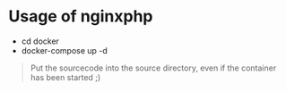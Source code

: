 # Usage of nginxphp

* cd docker
* docker-compose up -d

> Put the sourcecode into the source directory, even if the container has been started ;)